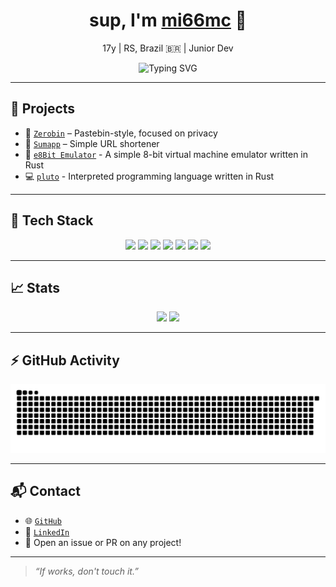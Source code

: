 <h1 align="center">sup, I'm <a href="https://github.com/mi66mc">mi66mc</a> 🧠</h1>
<p align="center">17y | RS, Brazil 🇧🇷 | Junior Dev</p>

<div align="center">
  <img src="https://readme-typing-svg.demolab.com?font=Cascadia+Mono&weight=500&pause=1000&color=F7C058&background=272727&center=true&vCenter=true&width=435&height=45&lines=%24+building+stuff...;%24+learning...;%24+fixing+that+one+issue+from+3am..." alt="Typing SVG" />
</div>

---

## 🚀 Projects

- 🔗 [`Zerobin`](https://zerobin.vercel.app/) – Pastebin-style, focused on privacy
- 🔗 [`Sumapp`](https://sumapp.vercel.app/) – Simple URL shortener
- 💾 [`e8Bit Emulator`](https://github.com/mi66mc/e8bit_emulator) - A simple 8-bit virtual machine emulator written in Rust
- 💻 [`pluto`](https://github.com/mi66mc/pluto) - Interpreted programming language written in Rust

---

## 🧠 Tech Stack

<div align="center">
  <img src="https://img.shields.io/badge/Code-TypeScript-blue?style=for-the-badge&logo=typescript&logoColor=white"/>
  <img src="https://img.shields.io/badge/Code-JavaScript-yellow?style=for-the-badge&logo=javascript&logoColor=black"/>
  <img src="https://img.shields.io/badge/Code-Java-red?style=for-the-badge&logo=java&logoColor=white"/>
  <img src="https://img.shields.io/badge/Code-Rust-brown?style=for-the-badge&logo=rust&logoColor=white"/>
  <img src="https://img.shields.io/badge/Code-Python-blue?style=for-the-badge&logo=python&logoColor=white"/>
  <img src="https://img.shields.io/badge/DB-PostgreSQL-316192?style=for-the-badge&logo=postgresql&logoColor=white"/>
  <img src="https://img.shields.io/badge/DB-MySQL-00758F?style=for-the-badge&logo=mysql&logoColor=white"/>
</div>

---

## 📈 Stats

<div align="center">
  <img height="180em" src="https://github-readme-stats.vercel.app/api?username=mi66mc&show_icons=true&theme=midnight-purple&include_all_commits=true&count_private=false"/>
  <img height="180em" src="https://github-readme-stats.vercel.app/api/top-langs/?username=mi66mc&layout=compact&langs_count=10&theme=midnight-purple"/>
</div>

---

## ⚡ GitHub Activity

<div align="center">
  <img src="https://github.com/mi66mc/mi66mc/blob/output/github-contribution-grid-snake-dark.svg" alt="snake gif" />
</div>

---

## 📬 Contact

- 🌐 [`GitHub`](https://github.com/mi66mc)
- 🔗 [`LinkedIn`](https://www.linkedin.com/in/miguel-malgarezi/)
- 📨 Open an issue or PR on any project!

---

> *“If works, don't touch it.”*
